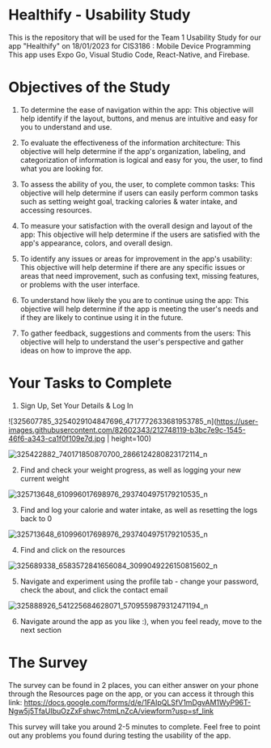 # Healthify - Usability Study

This is the repository that will be used for the Team 1 Usability Study for our app "Healthify" on 18/01/2023 for CIS3186 : Mobile Device Programming This app uses Expo Go, Visual Studio Code, React-Native, and Firebase.

# Objectives of the Study

1. To determine the ease of navigation within the app: This objective will help identify if the layout, buttons, and menus are intuitive and easy for you to understand and use.

2. To evaluate the effectiveness of the information architecture: This objective will help determine if the app's organization, labeling, and categorization of information is logical and easy for you, the user, to find what you are looking for.

3. To assess the ability of you, the user, to complete common tasks: This objective will help determine if users can easily perform common tasks such as setting weight goal, tracking calories & water intake, and accessing resources.

4. To measure your satisfaction with the overall design and layout of the app: This objective will help determine if the users are satisfied with the app's appearance, colors, and overall design.

5. To identify any issues or areas for improvement in the app's usability: This objective will help determine if there are any specific issues or areas that need improvement, such as confusing text, missing features, or problems with the user interface.

6. To understand how likely the you are to continue using the app: This objective will help determine if the app is meeting the user's needs and if they are likely to continue using it in the future.

7. To gather feedback, suggestions and comments from the users: This objective will help to understand the user's perspective and gather ideas on how to improve the app.

# Your Tasks to Complete

1. Sign Up, Set Your Details & Log In

![325607785_3254029104847696_4717772633681953785_n](https://user-images.githubusercontent.com/82602343/212748119-b3bc7e9c-1545-46f6-a343-ca1f0f109e7d.jpg | height=100)

![325422882_740171850870700_2866124280823172114_n](https://user-images.githubusercontent.com/82602343/212748262-f1cfec01-4db2-4597-8d0f-ac907735ac3e.jpg)

2. Find and check your weight progress, as well as logging your new current weight

![325713648_610996017698976_2937404975179210535_n](https://user-images.githubusercontent.com/82602343/212748171-e7ce0d31-a591-4ae0-a526-11924783d2ef.jpg)

3. Find and log your calorie and water intake, as well as resetting the logs back to 0

![325713648_610996017698976_2937404975179210535_n](https://user-images.githubusercontent.com/82602343/212748193-2a08c705-1999-4692-8ff7-46b54f352cf8.jpg)

4. Find and click on the resources

![325689338_6583572841656084_3099049226150815602_n](https://user-images.githubusercontent.com/82602343/212748209-f0be62a9-d049-4a8e-b889-939b3ba82c00.jpg)

5. Navigate and experiment using the profile tab - change your password, check the about, and click the contact email

![325888926_541225684628071_5709559879312471194_n](https://user-images.githubusercontent.com/82602343/212748229-3bd0ba1f-020a-45bd-80c8-637aff3be70e.jpg)

6. Navigate around the app as you like :), when you feel ready, move to the next section

# The Survey

The survey can be found in 2 places, you can either answer on your phone through the Resources page on the app, or you can access it through this link:
https://docs.google.com/forms/d/e/1FAIpQLSfV1mDgvAM1WyP96T-Ngw5j5TfaUIbuOzZxFshwc7ntmLnZcA/viewform?usp=sf_link

This survey will take you around 2-5 minutes to complete. Feel free to point out any problems you found during testing the usability of the app.
